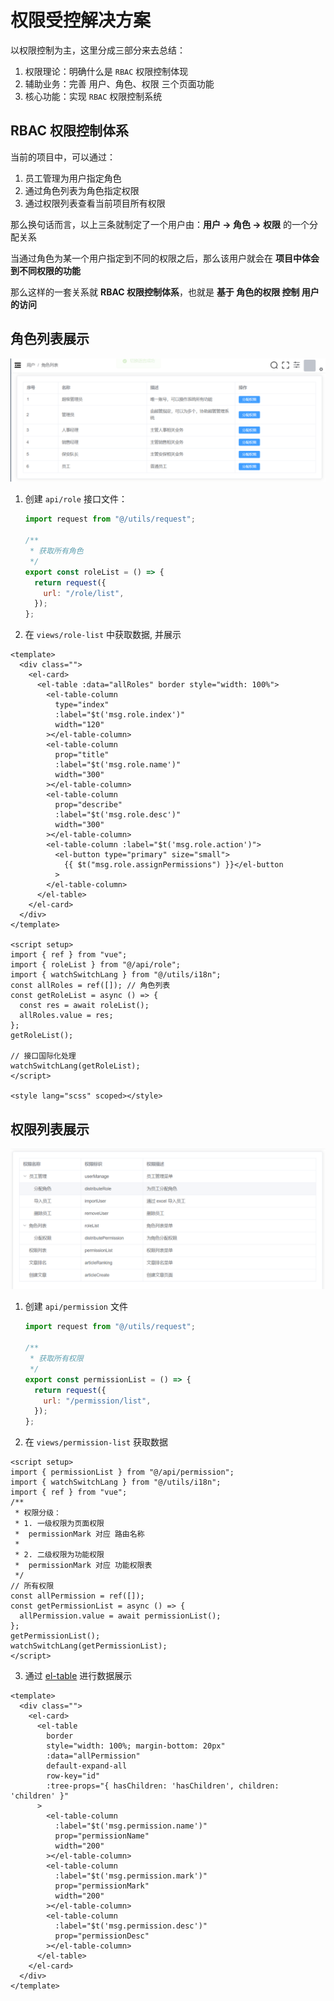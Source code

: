 # 权限受控解决方案

以权限控制为主，这里分成三部分来去总结：

1. 权限理论：明确什么是 `RBAC` 权限控制体现
2. 辅助业务：完善 用户、角色、权限 三个页面功能
3. 核心功能：实现 `RBAC` 权限控制系统

## RBAC 权限控制体系

当前的项目中，可以通过：

1. 员工管理为用户指定角色
2. 通过角色列表为角色指定权限
3. 通过权限列表查看当前项目所有权限

那么换句话而言，以上三条就制定了一个用户由：**用户 -> 角色 -> 权限** 的一个分配关系

当通过角色为某一个用户指定到不同的权限之后，那么该用户就会在 **项目中体会到不同权限的功能**

那么这样的一套关系就 **RBAC 权限控制体系**，也就是 **基于 角色的权限 控制 用户的访问**

## 角色列表展示

![图片](../.vuepress/public/images/roleList1.png)

1. 创建 `api/role` 接口文件：

   ```js
   import request from "@/utils/request";

   /**
    * 获取所有角色
    */
   export const roleList = () => {
     return request({
       url: "/role/list",
     });
   };
   ```

2. 在 `views/role-list` 中获取数据, 并展示

```vue
<template>
  <div class="">
    <el-card>
      <el-table :data="allRoles" border style="width: 100%">
        <el-table-column
          type="index"
          :label="$t('msg.role.index')"
          width="120"
        ></el-table-column>
        <el-table-column
          prop="title"
          :label="$t('msg.role.name')"
          width="300"
        ></el-table-column>
        <el-table-column
          prop="describe"
          :label="$t('msg.role.desc')"
          width="300"
        ></el-table-column>
        <el-table-column :label="$t('msg.role.action')">
          <el-button type="primary" size="small">
            {{ $t("msg.role.assignPermissions") }}</el-button
          >
        </el-table-column>
      </el-table>
    </el-card>
  </div>
</template>

<script setup>
import { ref } from "vue";
import { roleList } from "@/api/role";
import { watchSwitchLang } from "@/utils/i18n";
const allRoles = ref([]); // 角色列表
const getRoleList = async () => {
  const res = await roleList();
  allRoles.value = res;
};
getRoleList();

// 接口国际化处理
watchSwitchLang(getRoleList);
</script>

<style lang="scss" scoped></style>
```

## 权限列表展示

![图片](../.vuepress/public/images/permissionlist1.png)

1. 创建 `api/permission` 文件

   ```js
   import request from "@/utils/request";

   /**
    * 获取所有权限
    */
   export const permissionList = () => {
     return request({
       url: "/permission/list",
     });
   };
   ```

2. 在 `views/permission-list` 获取数据

```vue
<script setup>
import { permissionList } from "@/api/permission";
import { watchSwitchLang } from "@/utils/i18n";
import { ref } from "vue";
/**
 * 权限分级：
 * 1. 一级权限为页面权限
 *  permissionMark 对应 路由名称
 * 
 * 2. 二级权限为功能权限
 *  permissionMark 对应 功能权限表
 */
// 所有权限
const allPermission = ref([]);
const getPermissionList = async () => {
  allPermission.value = await permissionList();
};
getPermissionList();
watchSwitchLang(getPermissionList);
</script>
```

3. 通过 [el-table](https://element-plus.org/zh-CN/component/table.html) 进行数据展示

```vue{8-10}
<template>
  <div class="">
    <el-card>
      <el-table
        border
        style="width: 100%; margin-bottom: 20px"
        :data="allPermission"
        default-expand-all
        row-key="id"
        :tree-props="{ hasChildren: 'hasChildren', children: 'children' }"
      >
        <el-table-column
          :label="$t('msg.permission.name')"
          prop="permissionName"
          width="200"
        ></el-table-column>
        <el-table-column
          :label="$t('msg.permission.mark')"
          prop="permissionMark"
          width="200"
        ></el-table-column>
        <el-table-column
          :label="$t('msg.permission.desc')"
          prop="permissionDesc"
        ></el-table-column>
      </el-table>
    </el-card>
  </div>
</template>
```
